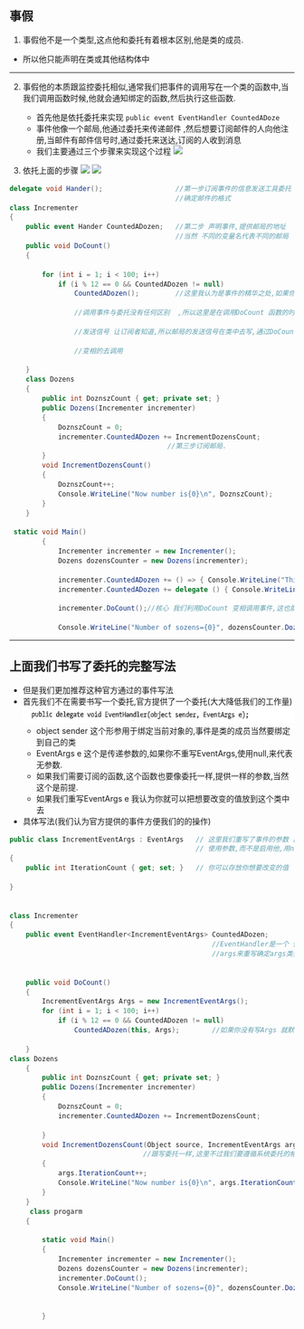 
## 事假
1. 事假他不是一个类型,这点他和委托有着根本区别,他是类的成员.
  + 所以他只能声明在类或其他结构体中
----
2. 事假他的本质跟监控委托相似,通常我们把事件的调用写在一个类的函数中,当我们调用函数时候,他就会通知绑定的函数,然后执行这些函数.
    + 首先他是依托委托来实现 
```public event EventHandler CountedADoze```
    + 事件他像一个邮局,他通过委托来传递邮件 ,然后想要订阅邮件的人向他注册,当邮件有邮件信号时,通过委托来送达,订阅的人收到消息
    + 我们主要通过三个步骤来实现这个过程
    ![](2022-09-24-11-01-50.png)
    
3. 依托上面的步骤
![](2022-09-24-11-14-35.png)
![](2022-09-24-11-14-43.png)

```C#
delegate void Hander();                  //第一步订阅事件的信息发送工具委托
                                         //确定邮件的格式
class Incrementer
{
    public event Hander CountedADozen;   //第二步 声明事件,提供邮局的地址
                                         //当然 不同的变量名代表不同的邮局
    public void DoCount()
    {

        for (int i = 1; i < 100; i++)
            if (i % 12 == 0 && CountedADozen != null)
                CountedADozen();         //这里我认为是事件的精华之处,如果你直接
                
                //调用事件与委托没有任何区别  ,所以这里是在调用DoCount 函数的时候
                
                //发送信号 让订阅者知道,所以邮局的发送信号在类中去写,通过DoCount
                
                //变相的去调用

    }
    class Dozens
    {
        public int DoznszCount { get; private set; }
        public Dozens(Incrementer incrementer)
        {
            DoznszCount = 0;
            incrementer.CountedADozen += IncrementDozensCount;  
                                       //第三步订阅邮局.
        }
        void IncrementDozensCount()
        {
            DoznszCount++;
            Console.WriteLine("Now number is{0}\n", DoznszCount);
        }
    }

 static void Main()
        {
            Incrementer incrementer = new Incrementer();
            Dozens dozensCounter = new Dozens(incrementer);
           
            incrementer.CountedADozen += () => { Console.WriteLine("This is new tianjai1\n"); };      //因为依靠委托,所以lambda也支持 
            incrementer.CountedADozen += delegate () { Console.WriteLine("zhe shi yige 匿名函数\n"); };
            
            incrementer.DoCount();//核心 我们利用DoCount 变相调用事件,这也就监控委托,
            
            Console.WriteLine("Number of sozens={0}", dozensCounter.DoznszCount);


```


---
## 上面我们书写了委托的完整写法 
+ 但是我们更加推荐这种官方通过的事件写法
+ 首先我们不在需要书写一个委托,官方提供了一个委托(大大降低我们的工作量)
![](2022-09-24-12-16-28.png)
    + object sender 这个形参用于绑定当前对象的,事件是类的成员当然要绑定到自己的类
    + EventArgs e 这个是传递参数的,如果你不重写EventArgs,使用null,来代表无参数.
    + 如果我们需要订阅的函数,这个函数也要像委托一样,提供一样的参数,当然这个是前提.
    + 如果我们重写EventArgs e 我认为你就可以把想要改变的值放到这个类中去
+ 具体写法(我们认为官方提供的事件方便我们的的操作)
```C#
public class IncrementEventArgs : EventArgs   // 这里我们重写了事件的参数 目的是为了
                                              // 使用参数,而不是启用他,用null来代替
{
    public int IterationCount { get; set; }   // 你可以存放你想要改变的值

}


class Incrementer
{
    public event EventHandler<IncrementEventArgs> CountedADozen;
                                                  //EventHandler是一个 你需要用覆写的
                                                  //args来重写确定args类型

   
    public void DoCount()
    {
        IncrementEventArgs Args = new IncrementEventArgs();
        for (int i = 1; i < 100; i++)
            if (i % 12 == 0 && CountedADozen != null)
                CountedADozen(this, Args);        //如果你没有写Args 就默认不开启,使用                                null

    }
class Dozens
    {
        public int DoznszCount { get; private set; }
        public Dozens(Incrementer incrementer)
        {
            DoznszCount = 0;
            incrementer.CountedADozen += IncrementDozensCount;

        }
        void IncrementDozensCount(Object source, IncrementEventArgs args) 
                                 //跟写委托一样,这里不过我们要遵循系统委托的格式.
        {
            args.IterationCount++;
            Console.WriteLine("Now number is{0}\n", args.IterationCount);
        }
    }
     class progarm
    {

        static void Main()
        {
            Incrementer incrementer = new Incrementer();
            Dozens dozensCounter = new Dozens(incrementer);
            incrementer.DoCount();
            Console.WriteLine("Number of sozens={0}", dozensCounter.DoznszCount);


        }
```
